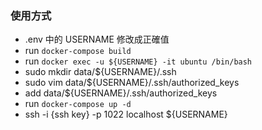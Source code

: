 ### 使用方式
- .env 中的 USERNAME 修改成正確值
- run `docker-compose build`
- run `docker exec -u ${USERNAME} -it ubuntu /bin/bash`
- sudo mkdir data/${USERNAME}/.ssh
- sudo vim data/${USERNAME}/.ssh/authorized_keys
- add data/${USERNAME}/.ssh/authorized_keys
- run `docker-compose up -d`
- ssh -i {ssh key} -p 1022 localhost ${USERNAME}
